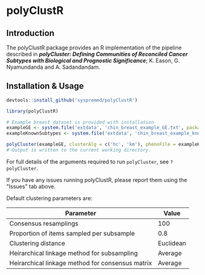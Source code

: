 polyClustR
================

Introduction
------------

The polyClustR package provides an R implementation of the pipeline described in ***polyCluster: Defining Communities of Reconciled Cancer Subtypes with Biological and Prognostic Significance***; K. Eason, G. Nyamundanda and A. Sadandandam.

Installation & Usage
--------------------

``` r
devtools::install_github('syspremed/polyClustR')

library(polyClustR)

# Example breast dataset is provided with installation
exampleGE <- system.file('extdata', 'chin_breast_example_GE.txt', package = 'polyClustR')
exampleKnownSubtypes <- system.file('extdata', 'chin_breast_example_known_subtypes.txt', package = 'polyClustR')

polyCluster(exampleGE, clusterAlg = c('hc', 'km'), phenoFile = exampleKnownSubtypes, ref = 'test_run')
# Output is written to the current working directory.
```

For full details of the arguments required to run `polyCluster`, see `?polyCluster`.

If you have any issues running polyClustR, please report them using the "Issues" tab above.

Default clustering parameters are:

| Parameter                                        | Value     |
|--------------------------------------------------|-----------|
| Consensus resamplings                            | 100       |
| Proportion of items sampled per subsample        | 0.8       |
| Clustering distance                              | Euclidean |
| Heirarchical linkage method for subsampling      | Average   |
| Heirarchical linkage method for consensus matrix | Average   |
